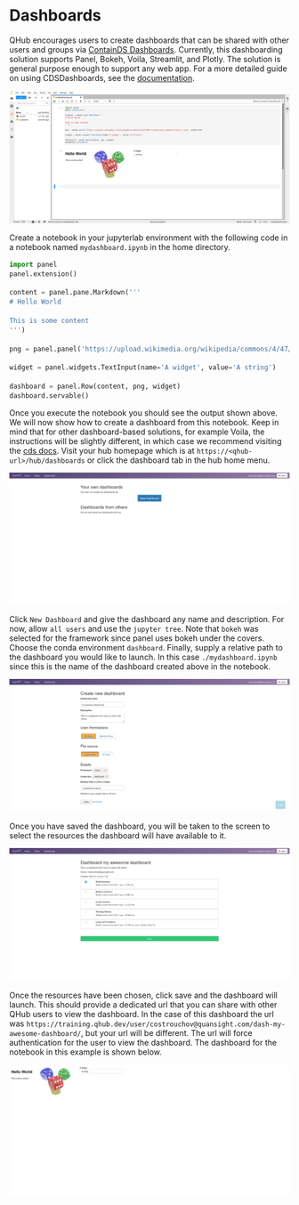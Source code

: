 # Dashboards

QHub encourages users to create dashboards that can be shared with other
users and groups via [ContainDS
Dashboards](https://cdsdashboards.readthedocs.io/en/stable/). Currently,
this dashboarding solution supports Panel, Bokeh, Voila, Streamlit,
and Plotly. The solution is general purpose enough to support any web app. For a more detailed guide on using CDSDashboards, see the
[documentation](https://cdsdashboards.readthedocs.io/en/stable/index.html).

![qhub dashboard notebook](../images/qhub_dashboard_notebook.png)

Create a notebook in your jupyterlab environment with the following
code in a notebook named `mydashboard.ipynb` in the home directory.

```python
import panel
panel.extension()

content = panel.pane.Markdown('''
# Hello World

This is some content
''')

png = panel.panel('https://upload.wikimedia.org/wikipedia/commons/4/47/PNG_transparency_demonstration_1.png', width=300)

widget = panel.widgets.TextInput(name='A widget', value='A string')

dashboard = panel.Row(content, png, widget)
dashboard.servable()
```

Once you execute the notebook you should see the output shown
above. We will now show how to create a dashboard from this
notebook. Keep in mind that for other dashboard-based solutions, 
for example Voila, the instructions will be slightly different, 
in which case we recommend visiting the [cds
docs](https://cdsdashboards.readthedocs.io/en/stable/index.html). Visit
your hub homepage which is at `https://<qhub-url>/hub/dashboards` or
click the dashboard tab in the hub home menu.

![qhub dashboard new](../images/qhub_new_dashboard.png)

Click `New Dashboard` and give the dashboard any name and
description. For now, allow `all users` and use the `jupyter
tree`. Note that `bokeh` was selected for the framework since panel
uses bokeh under the covers. Choose the conda environment
`dashboard`. Finally, supply a relative path to the dashboard you would
like to launch. In this case `./mydashboard.ipynb` since this is the
name of the dashboard created above in the notebook.

![qhub new dashboard filled in](../images/qhub_new_dashboard_filled_in.png)

Once you have saved the dashboard, you will be taken to the screen to 
select the resources the dashboard will have available to it.

![qhub dashboard resources](../images/qhub_dashboard_resources.png)

Once the resources have been chosen, click save and the dashboard will launch. This
should provide a dedicated url that you can share with other QHub
users to view the dashboard. In the case of this dashboard the url was
`https://training.qhub.dev/user/costrouchov@quansight.com/dash-my-awesome-dashboard/`, 
but your url will be different. The url will force authentication for the
user to view the dashboard. The dashboard for the notebook in this example is 
shown below.

![qhub dashboard simple](../images/qhub_dashboard_simple.png)
